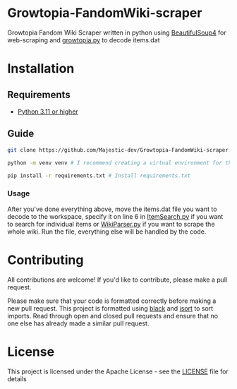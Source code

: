 # Growtopia-FandomWiki-scraper
Growtopia Fandom Wiki Scraper written in python using [BeautifulSoup4](https://pypi.org/project/beautifulsoup4/) for web-scraping and [growtopia.py](https://github.com/kaJob-dev/growtopia.py) to decode items.dat

# Installation

## Requirements

- [Python 3.11 or higher](https://www.python.org/downloads/)

## Guide

```bash
git clone https://github.com/Majestic-dev/Growtopia-FandomWiki-scraper.git # Clone the repository

python -m venv venv # I recommend creating a virtual environment for this, but this is not required

pip install -r requirements.txt # Install requirements.txt
```

### Usage

After you've done everything above, move the items.dat file you want to decode to the workspace, specify it on line 6 in [ItemSearch.py](ItemSearch.py) if you want to search for individual items or [WikiParser.py](WikiParser.py) if you want to scrape the whole wiki. Run the file, everything else will be handled by the code.

# Contributing 
All contributions are welcome! If you'd like to contribute, please make a pull request.

Please make sure that your code is formatted correctly before making a new pull request. This project is formatted using [black](https://black.readthedocs.io/en/stable/) and [isort](https://pycqa.github.io/isort/) to sort imports. Read through open and closed pull requests and ensure that no one else has already made a similar pull request. 

# License
This project is licensed under the Apache License - see the [LICENSE](LICENSE) file for details


